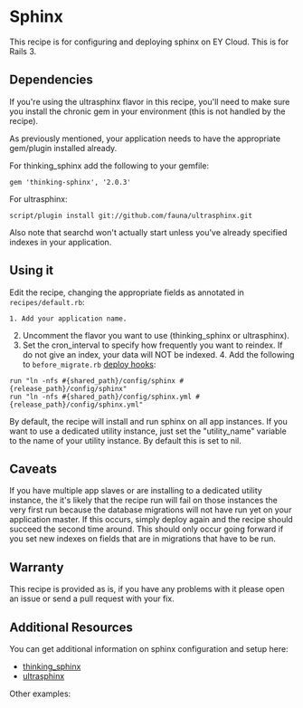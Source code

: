 # Sphinx

This recipe is for configuring and deploying sphinx on EY Cloud. This is for Rails 3.

## Dependencies

If you're using the ultrasphinx flavor in this recipe, you'll need to make sure you install the chronic gem in your environment (this is not handled by the recipe).

As previously mentioned, your application needs to have the appropriate gem/plugin installed already.

For thinking_sphinx add the following to your gemfile:

    gem 'thinking-sphinx', '2.0.3'

For ultrasphinx:

    script/plugin install git://github.com/fauna/ultrasphinx.git

Also note that searchd won't actually start unless you've already specified indexes in your application.

## Using it

Edit the recipe, changing the appropriate fields as annotated in `recipes/default.rb`:

	1. Add your application name.
  2. Uncomment the flavor you want to use (thinking_sphinx or ultrasphinx).
  3. Set the cron_interval to specify how frequently you want to reindex. If do not give an index, your data will NOT be indexed.
	4. Add the following to `before_migrate.rb` [deploy hooks](http://docs.engineyard.com/appcloud/howtos/deployment/use-deploy-hooks-with-engine-yard-appcloud):

    run "ln -nfs #{shared_path}/config/sphinx #{release_path}/config/sphinx"
    run "ln -nfs #{shared_path}/config/sphinx.yml #{release_path}/config/sphinx.yml"

By default, the recipe will install and run sphinx on all app instances. If you want to use a dedicated utility instance, just set the "utility_name" variable to the name of your utility instance. By default this is set to nil.

## Caveats

If you have multiple app slaves or are installing to a dedicated utility instance, the it's likely that the recipe run will fail on those instances the very first run because the database migrations will not have run yet on your application master. If this occurs, simply deploy again and the recipe should succeed the second time around. This should only occur going forward if you set new indexes on fields that are in migrations that have to be run.

## Warranty

This recipe is provided as is, if you have any problems with it please open an issue or send a pull request with your fix.

## Additional Resources

You can get additional information on sphinx configuration and setup here:

  * [thinking_sphinx](http://freelancing-god.github.com/ts/en/)
  * [ultrasphinx](http://blog.evanweaver.com/files/doc/fauna/ultrasphinx/files/README.html)

Other examples:

[1]: https://github.com/bratta/ey-cloud-recipes/tree/master/cookbooks/sphinx
[2]: https://github.com/damm/ey-cloud-recipes/tree/sphinx_test/cookbooks/sphinx
[3]: https://github.com/damm/ey-tsphinx2
